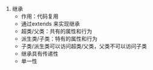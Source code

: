 1. 继承
   - 作用：代码复用
   - 通过extends 来实现继承
   - 超类/父类：共有的属性和行为
   - 派生类/子类：特有的属性和行为
   - 子类/派生类可以访问超类/父类，父类不可以访问子类
   - 继承具有传递性
   - 单一性



































